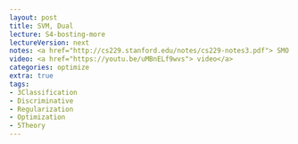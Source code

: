 ```yaml
---
layout: post
title: SVM, Dual
lecture: S4-bosting-more 
lectureVersion: next
notes: <a href="http://cs229.stanford.edu/notes/cs229-notes3.pdf"> SMO </a> + <a href="https://pdfs.semanticscholar.org/d1fa/8485ad749d51e7470d801bc1931706597601.pdf"> Paper SMO </a>
video: <a href="https://youtu.be/uMBnELf9wvs"> video</a> 
categories: optimize
extra: true
tags:
- 3Classification
- Discriminative
- Regularization
- Optimization
- 5Theory
---
```

